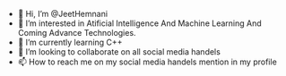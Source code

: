 - 👋 Hi, I’m @JeetHemnani
- 👀 I’m interested in Atificial Intelligence And Machine Learning And Coming Advance Technologies.
- 🌱 I’m currently learning C++
- 💞️ I’m looking to collaborate on all social media handels
- 📫 How to reach me on my social media handels mention in my profile

<!---
JeetHemnani/JeetHemnani is a ✨ special ✨ repository because its `README.md` (this file) appears on your GitHub profile.
You can click the Preview link to take a look at your changes.
--->
